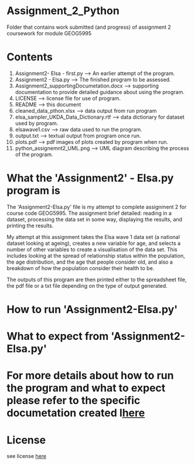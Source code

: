 # Assignment_2_Python
 Folder that contains work submitted (and progress) of assignment 2 coursework for module GEOG5995

# Contents 

1. Assignment2- Elsa - first.py --> An earlier attempt of the program.
2. Assignment2 - Elsa.py --> The finished program to be assessed.
3. Assignment2_supportingDocumetation.docx --> supporting documentation to provide detailed guidance about using the program. 
4. LICENSE --> license file for use of program. 
5. README --> this document 
6. cleaned_data_pthon.xlsx --> data output from run program 
7. elsa_sampler_UKDA_Data_Dictionary.rtf --> data dictionary for dataset used by program. 
8. elsawave1.csv --> raw data used to run the program. 
9. output.txt --> textual output from program once run. 
10. plots.pdf --> pdf images of plots created by program when run. 
11. python_assignemnt2_UML.png --> UML diagram describing the process of the program. 

# What the 'Assignment2' - Elsa.py program is 
The 'Assignment2-Elsa.py' file is my attempt to complete assignment 2 for course code GEOG5995. The assignment brief detailed: reading in a dataset, processing the data set in some way, displaying the results, and printing the results. 

My attempt at this assignment takes the Elsa wave 1 data set (a national dataset looking at ageing), creates a new variable for age, and selects a number of other variables to create a visualisation of the data set. This includes looking at the spread of relationship status within the population, the age distribution, and the age that people consider old, and also a breakdown of how the population consider their health to be. 

The outputs of this program are then printed either to the spreadsheet file, the pdf file or a txt file depending on the type of output generated. 

# How to run 'Assignment2-Elsa.py'

# What to expect from 'Assignment2-Elsa.py'

# For more details about how to run the program and what to expect please refer to the specific documetation created l[here](https://github.com/LauraIsCool/Assignment_2_Python/blob/master/Assignment2_SupportingDocumentation.docx)

# License

see license [here](https://github.com/LauraIsCool/Assignment_2_Python/blob/master/LICENSE)
